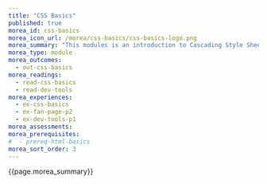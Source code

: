 ```yaml
---
title: "CSS Basics"
published: true
morea_id: css-basics
morea_icon_url: /morea/css-basics/css-basics-logo.png
morea_summary: "This modules is an introduction to Cascading Style Sheets (CSS)."
morea_type: module
morea_outcomes:
  - out-css-basics
morea_readings:
  - read-css-basics
  - read-dev-tools
morea_experiences:
  - ex-css-basics
  - ex-fan-page-p2
  - ex-dev-tools-p1
morea_assessments:
morea_prerequisites:
#  - prereq-html-basics
morea_sort_order: 3
---
```


{{page.morea_summary}}
